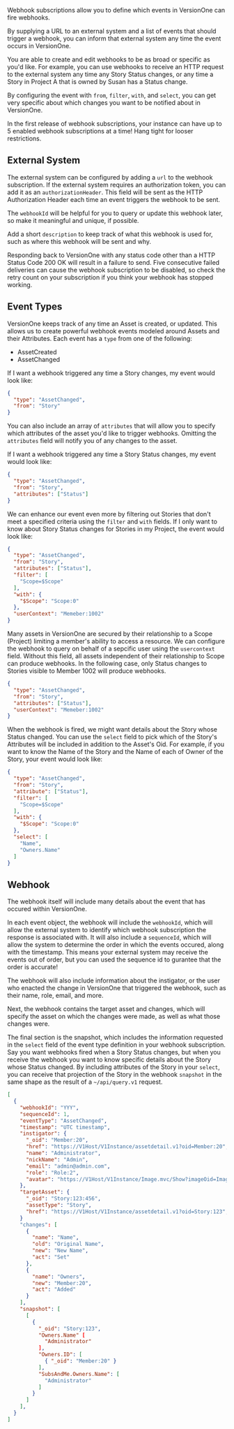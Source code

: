 Webhook subscriptions allow you to define which events in VersionOne can fire webhooks.

By supplying a URL to an external system and a list of events that should trigger a webhook, you can inform that external system any time the event occurs in VersionOne.

You are able to create and edit webhooks to be as broad or specific as you'd like. For example, you can use webhooks to receive an HTTP request to the external system any time any Story Status changes, or any time a Story in Project A that is owned by Susan has a Status change.

By configuring the event with `from`, `filter`, `with`, and `select`, you can get very specific about which changes you want to be notified about in VersionOne.

<aside class="notice">
    <div class="content">
        In the first release of webhook subscriptions, your instance can have up to 5 enabled webhook subscriptions at a time! Hang tight for looser restrictions.
    </div>
</aside>

## External System

The external system can be configured by adding a `url` to the webhook subscription.
If the external system requires an authorization token, you can add it as an `authorizationHeader`. This field will be sent as the HTTP Authorization Header each time an event triggers the webhook to be sent.

The `webhookId` will be helpful for you to query or update this webhook later, so make it meaningful and unique, if possible.

Add a short `description` to keep track of what this webhook is used for, such as where this webhook will be sent and why.

<aside class="notice">
    <div class="content">
        Responding back to VersionOne with any status code other than a HTTP Status Code 200 OK will result in a failure to send. Five consecutive failed deliveries can cause the webhook subscription to be disabled, so check the retry count on your subscription if you think your webhook has stopped working.
    </div>
</aside>

## Event Types

VersionOne keeps track of any time an Asset is created, or updated. This allows us to create powerful webhook events modeled around Assets and their Attributes. Each event has a `type` from one of the following:

* AssetCreated
* AssetChanged

If I want a webhook triggered any time a Story changes, my event would look like:

```json
{
  "type": "AssetChanged",
  "from": "Story"
}
```

You can also include an array of `attributes` that will allow you to specify which attributes of the asset you'd like to trigger webhooks. Omitting the `attributes` field will notify you of any changes to the asset.


If I want a webhook triggered any time a Story Status changes, my event would look like:

```json
{
  "type": "AssetChanged",
  "from": "Story",
  "attributes": ["Status"]
}
```

We can enhance our event even more by filtering out Stories that don't meet a specified criteria using the `filter` and `with` fields. If I only want to know about Story Status changes for Stories in my Project, the event would look like:

```json
{
  "type": "AssetChanged",
  "from": "Story",
  "attributes": ["Status"],
  "filter": [
    "Scope=$Scope"
  ],
  "with": {
    "$Scope": "Scope:0"
  },
  "userContext": "Memeber:1002"
}
```

Many assets in VersionOne are secured by their relationship to a Scope (Project) limiting a member's ability to access a resource. We can configure the webhook to query on behalf of a sepcific user using the `usercontext` field. Without this field, all assets independent of their relationship to Scope can produce webhooks. In the following case, only Status changes to Stories visible to Member 1002 will produce webhooks.

```json
{
  "type": "AssetChanged",
  "from": "Story",
  "attributes": ["Status"],
  "userContext": "Memeber:1002"
}
```

When the webhook is fired, we might want details about the Story whose Status changed. You can use the `select` field to pick which of the Story's Attributes will be included in addition to the Asset's Oid. For example, if you want to know the Name of the Story and the Name of each of Owner of the Story, your event would look like:

```json
{
  "type": "AssetChanged",
  "from": "Story",
  "attribute": ["Status"],
  "filter": [
    "Scope=$Scope"
  ],
  "with": {
    "$Scope": "Scope:0"
  },
  "select": [
    "Name",
    "Owners.Name"
  ]
}
```

## Webhook

The webhook itself will include many details about the event that has occured within VersionOne.

In each event object, the webhook will include the `webhookId`, which will allow the external system to identify which webhook subscription the response is associated with. It will also include a `sequenceId`, which will allow the system to determine the order in which the events occured, along with the timestamp. This means your external system may receive the events out of order, but you can used the sequence id to gurantee that the order is accurate!

The webhook will also include information about the instigator, or the user who enacted the change in VersionOne that triggered the webhook, such as their name, role, email, and more.

Next, the webhook contains the target asset and changes, which will specify the asset on which the changes were made, as well as what those changes were.

The final section is the snapshot, which includes the information requested in the `select` field of the event type definition in your webhook subscription. Say you want webhooks fired when a Story Status changes, but when you receive the webhook you want to know specific details about the Story whose Status changed. By including attributes of the Story in your `select`, you can receive that projection of the Story in the webhook `snapshot` in the same shape as the result of a `~/api/query.v1` request.

```json
[
  {
    "webhookId": "YYY",
    "sequenceId": 1,
    "eventType": "AssetChanged",
    "timestamp": "UTC timestamp",
    "instigator": {
      "_oid": "Member:20",
      "href": "https://V1Host/V1Instance/assetdetail.v1?oid=Member:20",
      "name": "Administrator",
      "nickName": "Admin",
      "email": "admin@admin.com",
      "role": "Role:2",
      "avatar": "https://V1Host/V1Instance/Image.mvc/Show?imageOid=Image:192923"
    },
    "targetAsset": {
      "_oid": "Story:123:456",
      "assetType": "Story",
      "href": "https://V1Host/V1Instance/assetdetail.v1?oid=Story:123",
    }
    "changes": [
      {
        "name": "Name",
        "old": "Original Name",
        "new": "New Name",
        "act": "Set"
      },
      {
        "name": "Owners",
        "new": "Member:20",
        "act": "Added"
      }
    ],
    "snapshot": [
      [
        {
          "_oid": "Story:123",
          "Owners.Name" [
            "Administrator"
          ],
          "Owners.ID": [
            { "_oid": "Member:20" }
          ],
          "SubsAndMe.Owners.Name": [
            "Administrator"
          ]
        }
      ]
    ],
  }
]
```